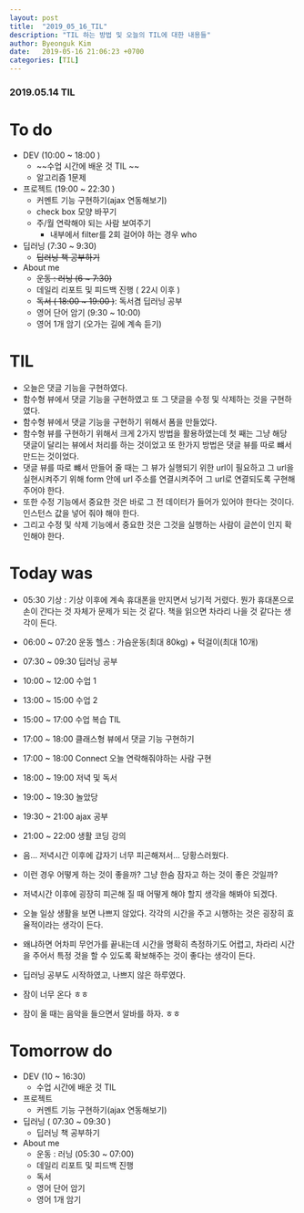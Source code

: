 ```yaml
---
layout: post
title:  "2019_05_16_TIL"
description: "TIL 하는 방법 및 오늘의 TIL에 대한 내용들"
author: Byeonguk Kim
date:   2019-05-16 21:06:23 +0700
categories: [TIL]
---
```


### 2019.05.14 TIL
 
# To do

* DEV (10:00 ~ 18:00 )
	* ~~수업 시간에 배운 것 TIL ~~
	* 알고리즘 1문제
* 프로젝트 (19:00 ~ 22:30 )
	* 커멘트 기능 구현하기(ajax 연동해보기)
	* check box 모양 바꾸기
	* 주/월 연락해야 되는 사람 보여주기
		* 내부에서 filter를 2회 걸어야 하는 경우 who 
* 딥러닝 (7:30 ~ 9:30)
	* ~~딥러닝 책 공부하기~~ 
* About me
	* ~~운동 : 러닝 (6 ~ 7:30)~~
	* 데일리 리포트 및 피드백 진행 ( 22시 이후 )
	* ~~독서 ( 18:00 ~ 19:00 )~~: 독서겸 딥러닝 공부
	* 영어 단어 암기 (9:30 ~ 10:00)
	* 영어 1개 암기 (오가는 길에 계속 듣기)


# TIL
* 오늘은 댓글 기능을 구현하였다.
* 함수형 뷰에서 댓글 기능을 구현하였고 또 그 댓글을 수정 및 삭제하는 것을 구현하였다.
* 함수형 뷰에서 댓글 기능을 구현하기 위해서 폼을 만들었다.
* 함수형 뷰를 구현하기 위해서 크게 2가지 방법을 활용하였는데 첫 째는 그냥 해당 댓글이 달리는 뷰에서 처리를 하는 것이었고 또 한가지 방법은 댓글 뷰를 따로 뺴서 만드는 것이었다.
* 댓글 뷰를 따로 뺴서 만들어 줄 때는 그 뷰가 실행되기 위한 url이 필요하고 그 url을 실현시켜주기 위해 form 안에 url 주소를 연결시켜주어 그 url로 연결되도록 구현해주어야 한다.
* 또한 수정 기능에서 중요한 것은 바로 그 전 데이터가 들어가 있어야 한다는 것이다. 인스턴스 값을 넣어 줘야 해야 한다.
* 그리고 수정 및 삭제 기능에서 중요한 것은 그것을 실행하는 사람이 글쓴이 인지 확인해야 한다.


# Today was

* 05:30 기상 : 기상 이후에 계속 휴대폰을 만지면서 닝기적 거렸다. 뭔가 휴대폰으로 손이 간다는 것 자체가 문제가 되는 것 같다. 책을 읽으면 차라리 나을 것 같다는 생각이 든다.
* 06:00 ~ 07:20 운동 헬스 : 가슴운동(최대 80kg) + 턱걸이(최대 10개)
* 07:30 ~ 09:30 딥러닝 공부
* 10:00 ~ 12:00 수업 1
* 13:00 ~ 15:00 수업 2
* 15:00 ~ 17:00 수업 복습 TIL
* 17:00 ~ 18:00 클래스형 뷰에서 댓글 기능 구현하기
* 17:00 ~ 18:00 Connect 오늘 연락해줘야하는 사람 구현
* 18:00 ~ 19:00 저녁 및 독서
* 19:00 ~ 19:30 놀았당
* 19:30 ~ 21:00 ajax 공부
* 21:00 ~ 22:00 생활 코딩 강의


* 음... 저녁시간 이후에 갑자기 너무 피곤해져서... 당황스러웠다.
* 이런 경우 어떻게 하는 것이 좋을까? 그냥 한숨 잠자고 하는 것이 좋은 것일까?
* 저녁시간 이후에 굉장히 피곤해 질 때 어떻게 해야 할지 생각을 해봐야 되겠다.
* 오늘 일상 생활을 보면 나쁘지 않았다. 각각의 시간을 주고 시행하는 것은 굉장히 효율적이라는 생각이 든다.
* 왜냐하면 어차피 무언가를 끝내는데 시간을 명확히 측정하기도 어렵고, 차라리 시간을 주어서 특정 것을 할 수 있도록 확보해주는 것이 좋다는 생각이 든다.
* 딥러닝 공부도 시작하였고, 나쁘지 않은 하루였다.
* 잠이 너무 온다 ㅎㅎ
* 잠이 올 때는 음악을 들으면서 알바를 하자. ㅎㅎ

# Tomorrow do

* DEV (10 ~ 16:30)
	* 수업 시간에 배운 것 TIL
* 프로젝트
	* 커멘트 기능 구현하기(ajax 연동해보기)
* 딥러닝 ( 07:30 ~ 09:30 )
	* 딥러닝 책 공부하기
* About me
	* 운동 : 러닝 (05:30 ~ 07:00)
	* 데일리 리포트 및 피드백 진행
	* 독서
	* 영어 단어 암기
	* 영어 1개 암기